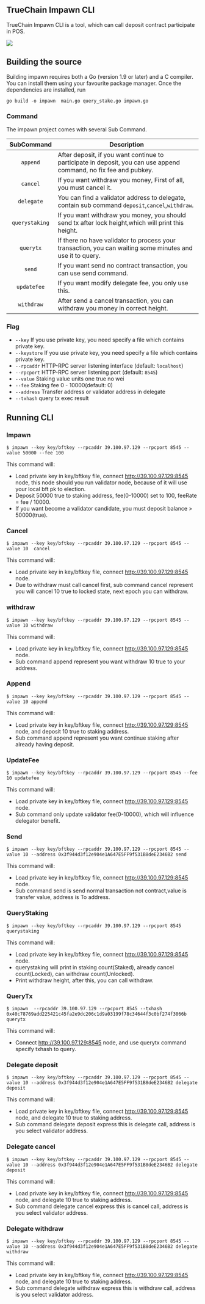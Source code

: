 ## TrueChain Impawn CLI

TrueChain Impawn CLI is a tool, which can call deposit contract participate in POS.

<a href="https://github.com/truechain/truechain-engineering-code/blob/master/COPYING"><img src="https://img.shields.io/badge/license-GPL%20%20truechain-lightgrey.svg"></a>

## Building the source


Building impawn requires both a Go (version 1.9 or later) and a C compiler.
You can install them using your favourite package manager.
Once the dependencies are installed, run

    go build -o impawn  main.go query_stake.go impawn.go


### Command

The impawn project comes with several Sub Command.

|    SubCommand    | Description                                                                                                                                                                                                                                                                                                                                                                                                                                                                                                                                          |
| :-----------: | ---------------------------------------------------------------------------------------------------------------------------------------------------------------------------------------------------------------------------------------------------------------------------------------------------------------------------------------------------------------------------------------------------------------------------------------------------------------------------------------------------------------------------------------------------- |
|  `append`   | After deposit, if you want continue to participate in deposit, you can use append command, no fix fee and pubkey.          |
|   `cancel`    | If you want withdraw you money, First of all, you must cancel it. |
|  `delegate`   | You can find a validator address to delegate, contain sub command `deposit`,`cancel`,`withdraw`.                                             |
|  `querystaking`     | If you want withdraw you money, you should send tx after lock height,which will print this height.                  |
| `querytx` | If there no have validator to process your transaction, you can waiting some minutes and use it to query.              |
|   `send`   | If you want send no contract transaction, you can use send command.       |
|   `updatefee`   | If you want modify delegate fee, you only use this.                                                                                                                                                                                                                                                                                                                                                                                                                                                                                           |
|   `withdraw`   | After send a cancel transaction, you can withdraw you money in correct height.                                                                                                                                        |
### Flag
  * `--key` If you use private key, you need specify a file which contains private key. 
  * `--keystore` If you use private key, you need specify a file which contains private key. 
  * `--rpcaddr` HTTP-RPC server listening interface (default: `localhost`)
  * `--rpcport` HTTP-RPC server listening port (default: `8545`)
  * `--value` Staking value units one true no wei
  * `--fee` Staking fee 0 - 10000(default: 0)
  * `--address` Transfer address or validator address in delegate
  * `--txhash` query tx exec result
## Running CLI

### Impawn

```
$ impawn --key key/bftkey --rpcaddr 39.100.97.129 --rpcport 8545 --value 50000 --fee 100

```

This command will:

 * Load private key in key/bftkey file, connect http://39.100.97.129:8545 node, this node should you run validator node, because of it will use your local bft pk to election.
 * Deposit 50000 true to staking address, fee(0-10000) set to 100, feeRate = fee / 10000.
 * If you want become a validator candidate, you must deposit balance > 50000(true). 
 
### Cancel

```
$ impawn --key key/bftkey --rpcaddr 39.100.97.129 --rpcport 8545 --value 10  cancel

```

This command will:

 * Load private key in key/bftkey file, connect http://39.100.97.129:8545 node.
 * Due to withdraw must call cancel first, sub command cancel represent you will cancel 10 true to locked state, next epoch you can withdraw. 

### withdraw

```
$ impawn --key key/bftkey --rpcaddr 39.100.97.129 --rpcport 8545 --value 10 withdraw

```

This command will:

 * Load private key in key/bftkey file, connect http://39.100.97.129:8545 node.
 * Sub command append represent you want withdraw 10 true to your address. 

### Append

```
$ impawn --key key/bftkey --rpcaddr 39.100.97.129 --rpcport 8545 --value 10 append

```

This command will:

 * Load private key in key/bftkey file, connect http://39.100.97.129:8545 node, and deposit 10 true to staking address.
 * Sub command append represent you want continue staking after already having deposit.  

### UpdateFee

```
$ impawn --key key/bftkey --rpcaddr 39.100.97.129 --rpcport 8545 --fee 10 updatefee

```

This command will:

 * Load private key in key/bftkey file, connect http://39.100.97.129:8545 node.
 * Sub command only update validator fee(0-10000), which will influence delegator benefit.

### Send

```
$ impawn --key key/bftkey --rpcaddr 39.100.97.129 --rpcport 8545 --value 10 --address 0x3f944d3f12e904e1A647E5FF9f531B8deE2346B2 send 

```

This command will:

 * Load private key in key/bftkey file, connect http://39.100.97.129:8545 node.
 * Sub command send is send normal transaction not contract,value is transfer value, address is To address.

### QueryStaking

```
$ impawn --key key/bftkey --rpcaddr 39.100.97.129 --rpcport 8545 querystaking

```

This command will:

 * Load private key in key/bftkey file, connect http://39.100.97.129:8545 node.
 * querystaking will print in staking count(Staked), already cancel count(Locked), can withdraw count(Unlocked).
 * Print withdraw height, after this, you can call withdraw. 

### QueryTx

```
$ impawn  --rpcaddr 39.100.97.129 --rpcport 8545 --txhash 0x40c78769add225421c45fa2e9dc206c1d9a03199f78c34644f3c0bf274f3066b querytx

```

This command will:

 * Connect http://39.100.97.129:8545 node, and use querytx command specify txhash to query.
 
### Delegate deposit
 
 ```
 $ impawn --key key/bftkey --rpcaddr 39.100.97.129 --rpcport 8545 --value 10 --address 0x3f944d3f12e904e1A647E5FF9f531B8deE2346B2 delegate deposit
 
 ```
 
 This command will:
 
  * Load private key in key/bftkey file, connect http://39.100.97.129:8545 node, and delegate 10 true to staking address.
  * Sub command delegate deposit express this is delegate call, address is you select validator address.
  
### Delegate cancel
 
 ```
 $ impawn --key key/bftkey --rpcaddr 39.100.97.129 --rpcport 8545 --value 10 --address 0x3f944d3f12e904e1A647E5FF9f531B8deE2346B2 delegate deposit
 
 ```
 
 This command will:
 
  * Load private key in key/bftkey file, connect http://39.100.97.129:8545 node, and delegate 10 true to staking address.
  * Sub command delegate cancel express this is cancel call, address is you select validator address.  
  
### Delegate withdraw
 
 ```
 $ impawn --key key/bftkey --rpcaddr 39.100.97.129 --rpcport 8545 --value 10 --address 0x3f944d3f12e904e1A647E5FF9f531B8deE2346B2 delegate withdraw
 
 ```
 
 This command will:
 
  * Load private key in key/bftkey file, connect http://39.100.97.129:8545 node, and delegate 10 true to staking address.
  * Sub command delegate withdraw express this is withdraw call, address is you select validator address.  
